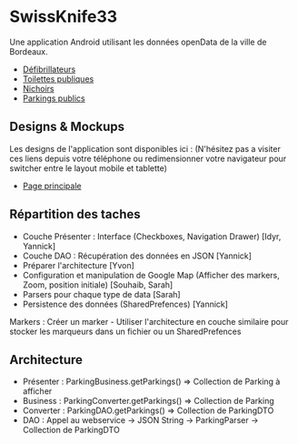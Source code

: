 SwissKnife33
============

Une application Android utilisant les données openData de la ville de Bordeaux.

- [Défibrillateurs](http://opendata.bordeaux.fr/defibrillateurs)
- [Toilettes publiques](http://opendata.bordeaux.fr/content/toilettes-publiques)
- [Nichoirs](http://opendata.bordeaux.fr/emplacement-des-nichoirs)
- [Parkings publics](http://opendata.bordeaux.fr/content/parkings-publics)


## Designs & Mockups

Les designs de l'application sont disponibles ici : 
(N'hésitez pas a visiter ces liens depuis votre téléphone ou redimensionner votre navigateur pour switcher entre le layout mobile et tablette)

- [Page principale](https://www.polymer-project.org/tools/designer/preview.html#f4b17c79d57e48bcbf89)


## Répartition des taches  

- Couche Présenter : Interface (Checkboxes, Navigation Drawer) [Idyr, Yannick]
- Couche DAO : Récupération des données en JSON [Yannick]
- Préparer l'architecture [Yvon]
- Configuration et manipulation de Google Map (Afficher des markers, Zoom, position initiale) [Souhaib, Sarah]
- Parsers pour chaque type de data [Sarah]
- Persistence des données (SharedPrefences) [Yannick]

Markers : Créer un marker - Utiliser l'architecture en couche similaire pour stocker les marqueurs dans un fichier ou un SharedPrefences 


## Architecture 

- Présenter : ParkingBusiness.getParkings() => Collection de Parking à afficher
- Business : ParkingConverter.getParkings() => Collection de Parking 
- Converter : ParkingDAO.getParkings() => Collection de ParkingDTO
- DAO : Appel au webservice -> JSON String -> ParkingParser -> Collection de ParkingDTO



